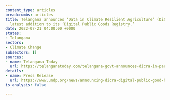 ```yaml
---
content_type: articles
breadcrumbs: articles
title: Telangana announces ‘Data in Climate Resilient Agriculture’ (DiCRA) as the
  latest addition to its ‘Digital Public Goods Registry.’
date: 2022-07-21 04:00:00 +0000
states:
- Telangana
sectors:
- Climate Change
subsectors: []
sources:
- name: Telangana Today
  url: https://telanganatoday.com/telangana-govt-announces-dicra-in-partnership-with-undp
details:
- name: Press Release
  url: https://www.undp.org/news/announcing-dicra-digital-public-good-harnesses-open-source-tech-boost-climate-resilient-agriculture
is_analysis: false

---
```

